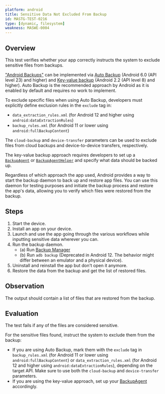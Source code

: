 ```yaml
---
platform: android
title: Sensitive Data Not Excluded From Backup
id: MASTG-TEST-0216
type: [dynamic, filesystem]
weakness: MASWE-0004
---
```


## Overview

This test verifies whether your app correctly instructs the system to exclude sensitive files from backups.

["Android Backups"](../../../0x05d-Testing-Data-Storage/#backups) can be implemented via [Auto Backup](https://developer.android.com/identity/data/autobackup) (Android 6.0 (API level 23) and higher) and [Key-value backup](https://developer.android.com/identity/data/keyvaluebackup) (Android 2.2 (API level 8) and higher). Auto Backup is the recommended approach by Android as it is enabled by default and requires no work to implement.

To exclude specific files when using Auto Backup, developers must explicitly define exclusion rules in the `exclude` tag in:

- `data_extraction_rules.xml` (for Android 12 and higher using `android:dataExtractionRules`)
- `backup_rules.xml` (for Android 11 or lower using `android:fullBackupContent`)

The `cloud-backup` and `device-transfer` parameters can be used to exclude files from cloud backups and device-to-device transfers, respectively.

The key-value backup approach requires developers to set up a [`BackupAgent`](https://developer.android.com/identity/data/keyvaluebackup#BackupAgent) or [`BackupAgentHelper`](https://developer.android.com/identity/data/keyvaluebackup#BackupAgentHelper) and specify what data should be backed up.

Regardless of which approach the app used, Android provides a way to start the backup daemon to back up and restore app files. You can use this daemon for testing purposes and initiate the backup process and restore the app's data, allowing you to verify which files were restored from the backup.

## Steps

1. Start the device.
2. Install an app on your device.
3. Launch and use the app going through the various workflows while inputting sensitive data wherever you can.
4. Run the backup daemon.
    - (a) Run [Backup Manager](https://developer.android.com/identity/data/testingbackup#TestingBackup)
    - (b) Run `adb backup` (Deprecated in Android 12. The behavior might differ between an emulator and a physical device).
5. Uninstall and reinstall the app but don't open it anymore.
6. Restore the data from the backup and get the list of restored files.

## Observation

The output should contain a list of files that are restored from the backup.

## Evaluation

The test fails if any of the files are considered sensitive.

For the sensitive files found, instruct the system to exclude them from the backup:

- If you are using Auto Backup, mark them with the `exclude` tag in `backup_rules.xml` (for Android 11 or lower using `android:fullBackupContent`) or `data_extraction_rules.xml` (for Android 12 and higher using `android:dataExtractionRules`), depending on the target API. Make sure to use both the `cloud-backup` and `device-transfer` parameters.
- If you are using the key-value approach, set up your [BackupAgent](https://developer.android.com/identity/data/keyvaluebackup#BackupAgent) accordingly.

